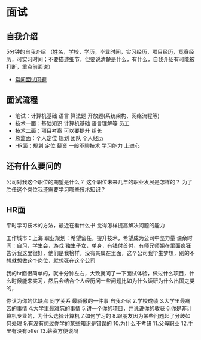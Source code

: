 # 面试

## 自我介绍

5分钟的自我介绍
（姓名，学校，学历，毕业时间，实习经历，项目经历，竞赛经历，可实习时间；不要描述细节，但要说清楚是什么，有什么，自我介绍有可能被打断，重点前面说）

- [常问面试问题](https://github.com/FAQGURU/FAQGURU/blob/master/readme.md)

## 面试流程

- 笔试：计算机基础 语言 算法题 开放题(系统架构、网络流程等)
- 技术一面：基础知识 计算机基础 语言理解等 员工
- 技术二面：项目考察 可以要提升 组长
- 总监面：个人定位 规划 团队 个人经历
- HR面：规划 定位 薪资 一般不聊技术 学习能力 上进心

## 还有什么要问的

公司对我这个职位的期望是什么？
这个职位未来几年的职业发展是怎样的？
为了胜任这个岗位我还需要学习哪些技术知识？

## HR面

平时学习技术的方法，最近在看什么书
觉得怎样提高解决问题的能力

工作城市：上海
职业规划：希望留任，提升技术，希望成为公司中坚力量
课余时间：自习，学生会，游戏
独生子女，单身，有钱付首付，有师兄师姐在里面疯狂告诉我这里很好，他们是我榜样，没有亲属在里面，这个公司我毕生梦想，别的不想就想做这个岗位，就想死在这个公司

我的hr面很简单的，就十分钟左右，大致就问了一下面试体验，做过什么项目，什么时候能来实习，然后会结合个人经历问一些问题比如为什么读研为什么出国之类的，

你认为你的优缺点
同学关系
最骄傲的一件事
自我介绍
2.学校成绩
3.大学里最痛苦的事情
4.大学里最难忘的事情
5.讲一个你的项目，并说说你的收获
6.你是非计算机专业的，为什么选择计算机
7.如何学习的
8.跟朋友因为某些问题起了分歧如何处理
9.有没有想过你学的某些知识是错误的
10.为什么不考研
11.父母职业
12.手里有没有offer
13.薪资方便说吗

